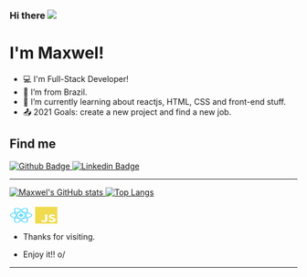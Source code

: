 <!--
**MaxwelSantana/MaxwelSantana** is a ✨ _special_ ✨ repository because its `README.md` (this file) appears on your GitHub profile.

Here are some ideas to get you started:

- 🔭 I’m currently working on ...
- 🌱 I’m currently learning ...
- 👯 I’m looking to collaborate on ...
- 🤔 I’m looking for help with ...
- 💬 Ask me about ...
- 📫 How to reach me: ...
- 😄 Pronouns: ...
- ⚡ Fun fact: ...
-->
### Hi there <img width="30" src="https://github.com/TheDudeThatCode/TheDudeThatCode/blob/master/Assets/Hi.gif" />

# I'm Maxwel!

- 💻 I'm Full-Stack Developer!
- 🏡 I’m from Brazil.
- 🌱 I’m currently learning about reactjs, HTML, CSS and front-end stuff.
- :outbox_tray: 2021 Goals: create a new project and find a new job.


## Find me

<div>
  <a href="https://github.com/MaxwelSantana" target="_blank">
     <img alt="Github Badge" src="https://img.shields.io/badge/-Github-000?style=flat-square&logo=Github&logoColor=white&link=https://github.com/MaxwelSantana" target="_blank"/>
  </a>
  <a href="https://www.linkedin.com/in/maxwel-santana-27ab024b/" target="_blank">
     <img alt="Linkedin Badge" src="https://img.shields.io/badge/-LinkedIn-blue?style=flat-square&logo=Linkedin&logoColor=white&link=https://www.linkedin.com/in/maxwel-santana-27ab024b"/>
  </a>
</div>

----------------------------------------------------------------------------------

<div>
  <a href="https://github.com/maxwelsantana">
  <img alt="Maxwel's GitHub stats" height="180em" src="https://github-readme-stats.vercel.app/api?username=maxwelsantana&show_icons=true&theme=radical&include_all_commits=true&count_private=true"/>
  <img alt="Top Langs" height="180em" src="https://github-readme-stats.vercel.app/api/top-langs/?username=maxwelsantana&layout=compact&langs_count=7&theme=radical"/>
  </a>
</div>

<br/>

<div>
  <img align="center" alt="React" height="30" width="40" src="https://raw.githubusercontent.com/devicons/devicon/master/icons/react/react-original.svg"/>
  <img align="center" alt="JavaScript" height="30" width="40" src="https://raw.githubusercontent.com/devicons/devicon/master/icons/javascript/javascript-plain.svg">
</div>


- Thanks for visiting.

- Enjoy it!! o/

----------------------------------------------------------------------------------
